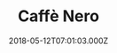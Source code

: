 ---
date: 2018-05-12T07:01:03.000Z
title: Caffè Nero
latitude: 52.477399569669736
longitude: -0.9208789323448877
category: checkin
---